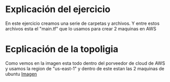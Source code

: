 # Explicación del ejercicio
En este ejercicio creamos una serie de carpetas y archivos.
Y entre estos archivos esta el "main.tf"  que lo usamos para crear 2 maquinas en AWS

# Ecplicación de la topoligia 
Como vemos en la imagen esta todo dentro del porveedor de cloud de AWS y usamos la region de "us-east-1" y dentro de este estan las 2 maquinas de ubuntu 
[Imagen](./assets/Marco%20vertical%20AWS%20(2019).png)